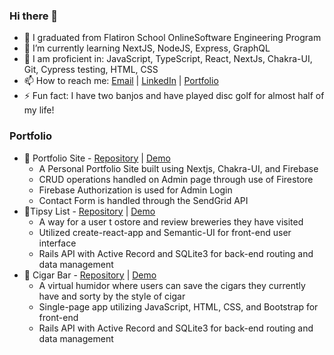### Hi there 👋

- 🔭 I graduated from Flatiron School OnlineSoftware Engineering Program
- 🌱 I’m currently learning NextJS, NodeJS, Express, GraphQL 
- 👯 I am proficient in: JavaScript, TypeScript, React, NextJs, Chakra-UI, Git, Cypress testing, HTML, CSS
- 📫 How to reach me: [Email](mailto:joshuacollins912@gmail.com) | [LinkedIn](https://www.linkedin.com/in/joshuajohncollins/) | [Portfolio](https://www.builtbyjosh.com)
- ⚡ Fun fact: I have two banjos and have played disc golf for almost half of my life!

### Portfolio

- 🔖 Portfolio Site - [Repository](https://github.com/builtbyjosh/builtbyjosh-next-portfolio) | [Demo](https://www.builtbyjosh.com)
  - A Personal Portfolio Site built using Nextjs, Chakra-UI, and Firebase
  - CRUD operations handled on Admin page through use of Firestore
  - Firebase Authorization is used for Admin Login
  - Contact Form is handled through the SendGrid API
- 🔖Tipsy List - [Repository](https://github.com/builtbyjosh/tipsy_list_v2) | [Demo](https://youtu.be/YWufa5qcmzU)
  -  A way for a user t ostore and review breweries they have visited
  -  Utilized create-react-app and Semantic-UI for front-end user interface
  -  Rails API with Active Record and SQLite3  for back-end routing and data management
- 🔖 Cigar Bar - [Repository](https://github.com/builtbyjosh/cigar_bar) | [Demo](https://youtu.be/agmWpzSqKvQ)
  - A virtual humidor where users can save the cigars they currently have and sorty by the style of cigar
  - Single-page app utilizing JavaScript, HTML, CSS, and Bootstrap for front-end 
  - Rails API with Active Record and SQLite3  for back-end routing and data management 

